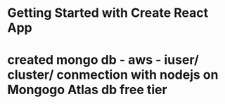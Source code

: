 # Getting Started with Create React App

# created mongo db - aws - iuser/ cluster/ conmection with nodejs on Mongogo Atlas db free tier